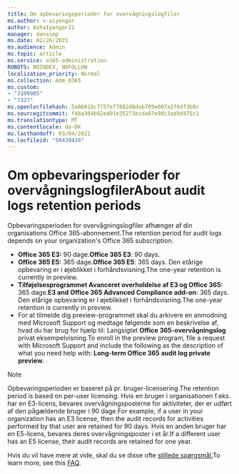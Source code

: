 ```yaml
---
title: Om opbevaringsperioder for overvågningslogfiler
ms.author: v-aiyengar
author: AshaIyengar21
manager: dansimp
ms.date: 02/26/2021
ms.audience: Admin
ms.topic: article
ms.service: o365-administration
ROBOTS: NOINDEX, NOFOLLOW
localization_priority: Normal
ms.collection: Adm_O365
ms.custom:
- "3100005"
- "7327"
ms.openlocfilehash: 5a8601bc7757e77882d8dab709e007a2f6df3b0c
ms.sourcegitcommit: f4ba304b92ed01e35273ecda67e9dc3ad9d475c1
ms.translationtype: MT
ms.contentlocale: da-DK
ms.lasthandoff: 03/04/2021
ms.locfileid: "50429439"
---
```

# <a name="about-audit-logs-retention-periods"></a><span data-ttu-id="42152-102">Om opbevaringsperioder for overvågningslogfiler</span><span class="sxs-lookup"><span data-stu-id="42152-102">About audit logs retention periods</span></span>

<span data-ttu-id="42152-103">Opbevaringsperioden for overvågningslogfiler afhænger af din organisations Office 365-abonnement.</span><span class="sxs-lookup"><span data-stu-id="42152-103">The retention period for audit logs depends on your organization's Office 365 subscription.</span></span>

- <span data-ttu-id="42152-104">**Office 365 E3:** 90 dage.</span><span class="sxs-lookup"><span data-stu-id="42152-104">**Office 365 E3**: 90 days.</span></span>
- <span data-ttu-id="42152-105">**Office 365 E5:** 365 dage.</span><span class="sxs-lookup"><span data-stu-id="42152-105">**Office 365 E5**: 365 days.</span></span> <span data-ttu-id="42152-106">Den etårige opbevaring er i øjeblikket i forhåndsvisning.</span><span class="sxs-lookup"><span data-stu-id="42152-106">The one-year retention is currently in preview.</span></span>
- <span data-ttu-id="42152-107">**Tilføjelsesprogrammet Avanceret overholdelse af E3 og Office 365:** 365 dage.</span><span class="sxs-lookup"><span data-stu-id="42152-107">**E3 and Office 365 Advanced Compliance add-on**: 365 days.</span></span> <span data-ttu-id="42152-108">Den etårige opbevaring er i øjeblikket i forhåndsvisning.</span><span class="sxs-lookup"><span data-stu-id="42152-108">The one-year retention is currently in preview.</span></span>
- <span data-ttu-id="42152-109">For at tilmelde dig preview-programmet skal du arkivere en anmodning med Microsoft Support og medtage følgende som en beskrivelse af, hvad du har brug for hjælp til: Langsigtet **Office 365-overvågningslog** privat eksempelvisning.</span><span class="sxs-lookup"><span data-stu-id="42152-109">To enroll in the preview program, file a request with Microsoft Support and include the following as the description of what you need help with: **Long-term Office 365 audit log private preview**.</span></span>
> [!NOTE]
> <span data-ttu-id="42152-110">Opbevaringsperioden er baseret på pr. bruger-licensering.</span><span class="sxs-lookup"><span data-stu-id="42152-110">The retention period is based on per-user licensing.</span></span> <span data-ttu-id="42152-111">Hvis en bruger i organisationen f.eks. har en E3-licens, bevares overvågningsposterne for aktiviteter, der er udført af den pågældende bruger i 90 dage.</span><span class="sxs-lookup"><span data-stu-id="42152-111">For example, if a user in your organization has an E3 license, then the audit records for activities performed by that user are retained for 90 days.</span></span> <span data-ttu-id="42152-112">Hvis en anden bruger har en E5-licens, bevares deres overvågningsposter i et år.</span><span class="sxs-lookup"><span data-stu-id="42152-112">If a different user has an E5 license, their audit records are retained for one year.</span></span>

<span data-ttu-id="42152-113">Hvis du vil have mere at vide, skal du se disse ofte [stillede spørgsmål.](https://go.microsoft.com/fwlink/?linkid=2115336)</span><span class="sxs-lookup"><span data-stu-id="42152-113">To learn more, see this [FAQ](https://go.microsoft.com/fwlink/?linkid=2115336).</span></span>